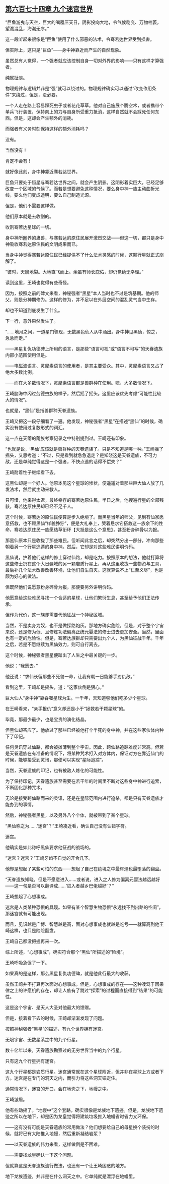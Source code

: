 ## [第六百七十四章 九个迷宫世界](https://www.xxbiquge.com/11_11207/9234942.html)


  “巨鱼游曳与天空，巨大的嘴覆压天日，阴影投向大地，令气候剧变、万物枯萎，望溯混乱，海潮无序。”

  这一段听起来很像是“巨鱼”使用了什么邪恶的法术，令骞若达世界受到损害。

  但实际上，这只是“巨鱼”——身中神靠近而产生的自然现象。

  虽然总有人觉得，一个强者就应该控制自身一切对外界的影响——只有这样才算强者。

  纯属扯淡。

  物理规律与逻辑并非是“强”就可以绕过的。物理规律确实可以通过“改变作用条件”来绕过，但是，没必要。

  一个人走在路上容易踩死虫子或者花花草草。他对自己施展个腾空术，或者携带个单兵飞行装置，保持向上的力与自身所受重力抵消，这样自然就不会踩死任何东西。但是，这却会产生额外的消耗。

  而强者有义务时刻保持这样的额外消耗吗？

  没有。

  当然没有！

  肯定不会有！

  就好像此刻，身中神靠近骞若达世界。

  巨鱼只要处于恒星与骞若达世界之间，就会产生阴影。这阴影着实巨大，已经足够改变一个区域的气候了。而若是想要避免这种情况，要么身中神一族主动曲折光线，要么他们变成透明，要么自己制造光源。

  但是，他们不需要这样做。

  他们原本就是去收割的。

  收割骞若达星球的一切。

  身中神所圈养的蛊兽，与骞若达的原住民展开激烈交战——但这一切，都只是身中神吸收骞若达原住民的文明成果而已。

  当身中神觉得骞若达原住民已经提供不了什么法术灵感的时候，这颗行星就正式崩解了。

  “彼时，天崩地裂。大地直飞而上。余虽有师长庇佑，却仍觉绝无幸理。”

  读到这里，王崎也觉得有些奇怪。

  因为，按照之前的碑文来看，神秘强者“黑星”本人当时也不过是筑基期。他的师父，则是分神期修为。这样的修为，并不足以在外层空间的混乱灵气当中生存。

  却也不知道到底发生了什么。

  下一行，意外果然发生了。

  “……地月之间，一道星门骤现，无数黑色仙人从中涌出。身中神见黑仙，惊之，急急而走。”

  ——黑星复仇功德碑上所用的语言，是那些“语言可视”或“语言不可写”的天眷遗族内部小范围使用但是。

  ——电磁波语言、灵犀素语言的使用者，是其主要受众。其中，灵犀素语言又占了绝大多数比例。

  ——而在大多数情况下，灵犀素语言都是兽群种在使用。嗯，大多数情况下。

  王崎脑海中闪过劳德虫族的样子，然后摇了摇头。这里应该优先考虑“可能性比较大的情况”。

  也就是，“黑仙”是指兽群种天眷遗族。

  王崎又把这一段仔细看了一遍。他发现，神秘强者“黑星”在描述“黑仙”的时候，确实没有使用过复数形式的词汇。

  这一点在天萳的萳族考察记录之中特别提到过。王崎还有印象。

  “也就是说，‘黑仙’应该就是兽群种的天眷遗族了。只是不知道是哪一种。”王崎摇了摇头，又思考道：“不过，只是看到就急急退走？是知晓这是天眷遗族，不可力敌，还是单纯觉得这是一个强者，不快点逃的话得不偿失？”

  王崎耐着性子继续看下去。

  这黑仙却是一个好人。他原本见这个星球的惨状，便遥遥对着那些巨大仙人放了几发法术，然后就主动来救人。

  只可惜，他来得太迟，最终幸存的骞若达原住民，半日之后，他搜遍行星的全部残骸，骞若达原住民却已经不足千人。

  这个时候，骞若达的原住民便算是步入绝境了。而黑星当年的师父，见到有仙家愿意搭救，也不顾黑仙“样貌狰狞”，便是大礼奉上，哭着恳求它搭救这一族余下的性命，骞若达原住民一族愿结草衔环【大抵是这么个意思】，甚至粉身碎骨以为报。

  那黑仙原本只是收拢了那些难民。但听闻此言之后，却突然分出一部分，冲向那些朝着另一个行星逃遁的身中神。然后，它却是对这些难民讲明价码。

  黑仙说，护着他们这样的修士穿过仙路，却是吃力。按照原本的想法，他就打算将这些修士扔在这个大日疆域的另一颗岩质行星上，再从这里收拢一些物资与工具，最后补几个法术改善改善环境，让他们自生自灭。这就算说不上“仁至义尽”，也是颇为好心的做法。

  但既然他们说愿意粉身碎骨为报，那便要另外讲明价码。

  他愿意给这些难民寻找一个合适的星球，让他们繁衍生息，甚至给予他们正法传承。

  但作为代价，这一族却需要代他征战一个神秘区域。

  当然，不是卖身为奴，也不是做探路炮灰。那地方确实危险，但是，对于整个宇宙来说，还是修为低、且修炼功法偏离正统元婴法的修士进去更加安全。当然，里面也有一定的危险性。但是，骞若达族群却只需要出九个人，为黑仙征战千年。千年之后，若是不愿继续为黑仙效力，则可自行离去。

  这个时候，神秘强者黑星便踏出了人生之中最关键的一步。

  他说：“我愿去。”

  他还说：“求仙长留那些不死兽一命，让我有朝一日能够手刃仇敌。”

  看到这里，王崎却是摇头，道：“这家伙倒是狠心。”

  巨大仙人“身中神”靠吞噬星球为生。一千年，天知道够他们吃多少个星球。

  在王崎看来，“亲手报仇”意义却还是小于“拯救若干颗星球”的。

  毕竟，那最少最少，也是宝贵的演化结晶。

  但黑仙却答应了。他放过了那些已经被他打个半死的身中神，并在这些家伙体内种下了印记。

  任何灵讯穿过仙路，都会被摊薄到整个宇宙。因此，跨仙路追踪难度非常高。但若是天眷遗族在有准备的情况下，将某种咒术打入对方体内，保证对方在靠近仙门的时候，能够接受到灵讯，那便可以实现“星际追踪”。

  当然，天眷遗族的印记，也有被敌人炼化的可能性。

  为了保持印记，天眷遗族甚至需要在若干年的时间里不断对这些身中神进行追索，不断固化那种咒术。

  无论是接受跨仙路而来的灵讯，还是在星际范围内进行追杀，都是只有天眷遗族才能办到的事情。

  然后，神秘强者黑星，以及另外八个个体，就被带到了某个星球。

  “黑仙称之为……‘迷宫’？”王崎凑近看，确认自己没有认错字符。

  迷宫。

  他确实是如此称呼黑仙要求他征战的战场的。

  “迷宫？迷宫？”王崎牙齿不自觉的开合几下。

  他却是想起了某些可怕的东西——想起了自己在绝境之中最辉煌也最堕落的翻盘。

  “天眷遗族知晓，但是不愿意进入……或者说，进入之人修为偏离元婴法越远越好——这一句是否可以翻译成……‘进入者越乡巴佬越好’？”

  王崎想起了心想事成。

  迷宫是人类某种恐惧的具现。如果有某个智慧生物恐惧“永远找不到出路的空间”，那迷宫就有可能出现。

  而且，见识越是广博、智慧越是高，面对心想事成也就越是吃亏——就算高到他王崎这样，也只是险险翻盘。

  王崎自己都没把握再来一次。

  综上所述，“心想事成”，确实符合那个“黑仙”所描述的“险境”。

  王崎呼吸急促了一下。

  如果真的是这样，那么黑星复仇功德碑，就是他此行最大的收获。

  虽然王崎并不打算再次面对心想事成。但是，心想事成的存在——这种凌驾于因果律之上的许愿机的存在，却让人族有了跳过“探索”的过程而直接得到“结果”的可能性。

  这是这个宇宙、是天人大圣对他最大的馈赠。

  但是，接着看下去的时候，王崎却渐渐发现了问题。

  按照神秘强者“黑星”的描述，有九个世界拥有迷宫。

  无垠宇宙、无数星系之中的九个行星。

  数十亿年以来，天眷遗族勘察过的无穷世界当中的九个行星。

  只有这九个行星拥有迷宫。

  这九个行星都是岩质行星。迷宫通常就在这个星球附近，但并非在星球上方或者下方。迷宫是在专门的洞天之内，而引力将这些洞天锚定住。

  通常情况下，迷宫的开口，会在地壳之下，地幔之中。

  王崎皱眉。

  他有些动摇了。“地幔中”这个套路，确实很像是龙族地下遗迹。但是，龙族地下遗迹之所以在地下，却是因为龙皇觉得将建筑垃圾推入地幔省时省力又环保。

  ——这有没有可能是天眷遗族的常用做法？他们想要给自己的母星换个装扮的时候，就将已有大陆推入地幔，然后重新凝结岩浆？

  ——以天眷遗族的伟力来看，这样做倒是不困难。

  ——需要找龙皇确认一下这个问题。

  但就算这是天眷遗族流行做法，也还有一个让王崎困惑的地方。

  地下龙族遗迹，并非是在什么洞天之中。它单纯就是漂浮在地幔里。
